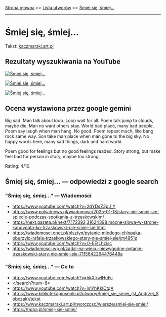 [Strona głowna](../index.md) >> [Lista utworów](../list.md) >> [Śmiej się, śmiej…](696.md)

---

# Śmiej się, śmiej…

Tekst: [kaczmarski.art.pl](https://www.kaczmarski.art.pl/tworczosc/wiersze/smiej-sie-smiej/)

## Rezultaty wyszukiwania na YouTube

[![Śmiej się, śmiej…](http://img.youtube.com/vi/VNMvYeC9zgI/0.jpg)](https://www.youtube.com/watch?v=VNMvYeC9zgI "Jacek Kaczmarski - Ballada o wesołym miasteczku - YouTube")

[![Śmiej się, śmiej…](http://img.youtube.com/vi/mWHm3WKGB8Y/0.jpg)](https://www.youtube.com/watch?v=mWHm3WKGB8Y "Czaty śmiełowskie - YouTube")

[![Śmiej się, śmiej…](http://img.youtube.com/vi/ghm5ac5cV24/0.jpg)](https://www.youtube.com/watch?v=ghm5ac5cV24 "Jacek Kaczmarski - Optymistyczny horoskop - YouTube")

## Ocena wystawiona przez google gemini

Big sad. Man talk about loop. Loop wait for all. Poem talk jump to clouds, maybe die. Man no want others stay. World bad place, many bad people. Poem say laugh when man hang. No good. Poem repeat much, like bang rock same way. Son take man place when man gone to the big sky.
No happy words here, many sad things, dark and hard world.

Poem good for feelings but no good feelings readed. Story strong, but make feel bad for person in story, maybe too strong.

Rating: 4/10.


## Śmiej się, śmiej… — odpowiedzi z google search

### "Śmiej się, śmiej…" — Wiadomości

 - <https://www.youtube.com/watch?v=2dYDsZ3pJ_Y>
 - <https://www.polsatnews.pl/wiadomosc/2025-01-18/stary-nie-smiej-sie-spiecie-podczas-spotkania-z-trzaskowskim/>
 - <https://next.gazeta.pl/next/7,172392,31624398,mocne-slowa-w-strone-kandydata-ko-trzaskowski-nie-smiej-sie.html>
 - <https://wiadomosci.onet.pl/olsztyn/pytanie-mlodego-chlopaka-oburzylo-rafala-trzaskowskiego-stary-nie-smiej-sie/jm4951z>
 - <https://www.youtube.com/watch?v=O-EEtLhzisc>
 - <https://wiadomosci.wp.pl/zadal-na-wiecu-niewygodne-pytanie-trzaskowski-stary-nie-smiej-sie-7115642264476448a>

### "Śmiej się, śmiej…" — Co to

 - <https://www.youtube.com/watch?v=hkXIrwlHuFc>
 - </search?num=8>
 - <https://www.youtube.com/watch?v=ImYhKkICtqA>
 - <https://www.bibliotekapiosenki.pl/utwory/Smiej_sie_smiej_(sl_Andrzej_Sobczak)/tekst>
 - <https://www.kaczmarski.art.pl/tworczosc/wiersze/smiej-sie-smiej/>
 - <https://hpba.pl/smiej-sie-smiej/>

